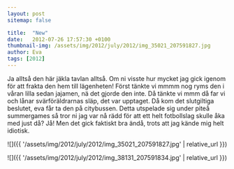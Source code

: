 ```yaml
---
layout: post
sitemap: false

title:  "New"
date:   2012-07-26 17:57:30 +0100
thumbnail-img: /assets/img/2012/july/2012/img_35021_207591827.jpg
author: Eva
tags: [2012]
---
```


Ja alltså den här jäkla tavlan alltså. Om ni visste hur mycket jag gick igenom för att frakta den hem till lägenheten! Först tänkte vi mmmm nog ryms den i våran lilla sedan jajamen, nä det gjorde den inte. Då tänkte vi mmm då far vi och lånar svärföräldrarnas släp, det var upptaget. Då kom det slutgiltiga beslutet, eva får ta den på citybussen. Detta utspelade sig under piteå summergames så tror ni jag var nå rädd för att ett helt fotbollslag skulle åka med just då? Jå! Men det gick faktiskt bra ändå, trots att jag kände mig helt idiotisk.

![]({{ '/assets/img/2012/july/2012/img_35021_207591827.jpg'  | relative_url }})

![]({{ '/assets/img/2012/july/2012/img_38131_207591834.jpg'  | relative_url }})

